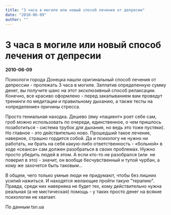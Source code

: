 ```yaml
---
title: "3 часа в могиле или новый способ лечения от депресии"
date: "2010-06-09"
author: ""
---
```


# 3 часа в могиле или новый способ лечения от депресии

**2010-06-09** 

Психологи города Донецка нашли оригинальный способ лечения от депрессии - пролежать 3 часа в могиле. Заплатив определенную сумму денег, вы получите шанс на этот эксклюзивный способ релаксации. Конечно, все красиво оформлено - перед закапыванием вам проведут тренинги по медитации и правильному дыханию, а также тесты на «определение» причины стресса.

Просто гениальная находка. Дешево (яму «пациент» роет себе сам, гроб можно использовать по очереди, единственное, о чем пришлось позаботиться - система трубок для дыхания, но ведь это тоже пустяки). Но главное - это действительно ново. Прошедший такое лечение, наверное, страшно гордится собой. Да и психологу не нужно ни работать, ни брать на себя какую-либо ответственность - «больной» в ходе «сеанса» сам должен разобраться в своих проблемах. Нужно просто убедить людей в этом. А если кто-то не разобрался (или  не поверил в это) - значит, он вообще бесчувственный и тупой чурбан, а кому же захочется быть таковым...

В общем, чего только умные люди не придумают, чтобы без лишних усилий нажиться. И находятся желающие пройти такую "терапию". Правда, среди них наверняка не будет тех, кому действительно нужна реальная (а не мистическая) помощь - у таких просто денег на всякие психологии не хватает.

По данным tsn.ua